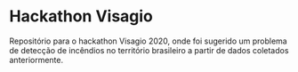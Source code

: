 # Hackathon Visagio

Repositório para o hackathon Visagio 2020, onde foi sugerido um problema de detecção
de incêndios no território brasileiro a partir de dados coletados anteriormente.
